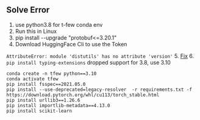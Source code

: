 ## Solve Error

1. use python3.8 for t-few conda env
2. Run this in Linux
3. pip install --upgrade "protobuf<=3.20.1"
4. Download HuggingFace Cli to use the Token

`AttributeError: module 'distutils' has no attribute 'version'`
5. [Fix](https://github.com/pytorch/pytorch/issues/69894#issuecomment-1080635462)
6. `pip install typing-extensions` dropped support for 3.8, use 3.10


```
conda create -n tfew python==3.10
conda activate tfew
pip install fsspec==2021.05.0
pip install --use-deprecated=legacy-resolver  -r requirements.txt -f https://download.pytorch.org/whl/cu113/torch_stable.html
pip install urllib3==1.26.6
pip install importlib-metadata==4.13.0
pip install scikit-learn
```
